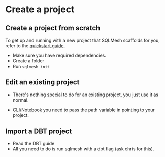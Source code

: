 # Create a project

## Create a project from scratch

To get up and running with a new project that SQLMesh scaffolds for you, refer to the [quickstart guide](/quick_start).

* Make sure you have required dependencies.
* Create a folder
* Run `sqlmesh init`

## Edit an existing project

* There's nothing special to do for an existing project, you just use it as normal.

* CLI/Notebook you need to pass the path variable in pointing to your project.

## Import a DBT project

* Read the DBT guide
* All you need to do is run sqlmesh with a dbt flag (ask chris for this).
